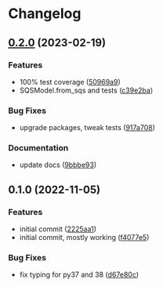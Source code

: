 # Changelog

## [0.2.0](https://github.com/andrewthetechie/pydantic-sqs/compare/v0.1.0...v0.2.0) (2023-02-19)


### Features

* 100% test coverage ([50969a9](https://github.com/andrewthetechie/pydantic-sqs/commit/50969a9859f3ae23f47fbed6053705ff0ec80618))
* SQSModel.from_sqs and tests ([c39e2ba](https://github.com/andrewthetechie/pydantic-sqs/commit/c39e2ba701769f2e1b15808f95cfd76cea1bae0d))


### Bug Fixes

* upgrade packages, tweak tests ([917a708](https://github.com/andrewthetechie/pydantic-sqs/commit/917a708e569b1043efcd5b8a740a01ec023c4778))


### Documentation

* update docs ([9bbbe93](https://github.com/andrewthetechie/pydantic-sqs/commit/9bbbe93c48f3a0206844f70aeb09609adfd981c1))

## 0.1.0 (2022-11-05)


### Features

* initial commit ([2225aa1](https://github.com/andrewthetechie/pydantic-sqs/commit/2225aa16cd3f6380d33d9cf0e821aaee51581145))
* initial commit, mostly working ([f4077e5](https://github.com/andrewthetechie/pydantic-sqs/commit/f4077e5383f522cd50ceb7c51b4ecc494f986996))


### Bug Fixes

* fix typing for py37 and 38 ([d67e80c](https://github.com/andrewthetechie/pydantic-sqs/commit/d67e80c6875e9ab91fdc1a7995b64ce1b699a1ac))
